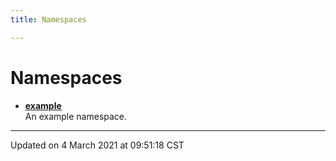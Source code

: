 ```yaml
---
title: Namespaces

---
```


# Namespaces






- **[example](/eg-cpp-library/docs/api/namespaces/namespaceexample/)** <br>An example namespace. 




-------------------------------

Updated on  4 March 2021 at 09:51:18 CST
